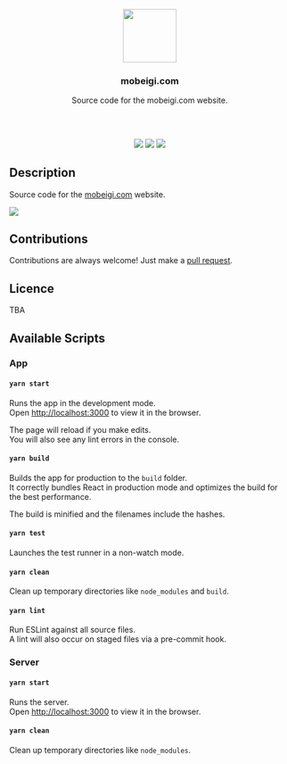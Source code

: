 <p align="center">
<img src="https://mobeigi.com/images/avatar/avatar.svg" height="96px" width="96px"/>
<br/>
<h3 align="center">mobeigi.com</h3>
<p align="center">Source code for the mobeigi.com website.</p>
<h2></h2>
</p>
<br />

<p align="center">
<a href="../../issues"><img src="https://img.shields.io/github/issues/mobeigi/mobeigi.com.svg?style=flat-square" /></a>
<a href="../../pulls"><img src="https://img.shields.io/github/issues-pr/mobeigi/mobeigi.com.svg?style=flat-square" /></a> 
<a href="https://travis-ci.com/github/mobeigi/mobeigi.com/builds"><img src="https://img.shields.io/travis/com/mobeigi/mobeigi.com.svg?style=flat-square" /></a>
</p>

## Description
Source code for the [mobeigi.com](http://mobeigi.com/) website.  

<span align="center">
<img src="https://i.imgur.com/LUwmlIO.png" />
</span>

## Contributions
Contributions are always welcome!
Just make a [pull request](../../pulls).

## Licence
TBA

## Available Scripts

### App

#### `yarn start`

Runs the app in the development mode.<br />
Open [http://localhost:3000](http://localhost:3000) to view it in the browser.

The page will reload if you make edits.<br />
You will also see any lint errors in the console.

#### `yarn build`

Builds the app for production to the `build` folder.<br />
It correctly bundles React in production mode and optimizes the build for the best performance.

The build is minified and the filenames include the hashes.<br />

#### `yarn test`

Launches the test runner in a non-watch mode.<br />


#### `yarn clean`

Clean up temporary directories like `node_modules` and `build`.<br />


#### `yarn lint`

Run ESLint against all source files.<br />
A lint will also occur on staged files via a pre-commit hook.

### Server

#### `yarn start`

Runs the server.<br />
Open [http://localhost:3000](http://localhost:3000) to view it in the browser.

#### `yarn clean`

Clean up temporary directories like `node_modules`.<br />
